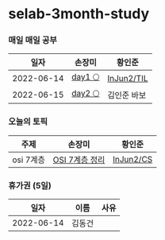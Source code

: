 # selab-3month-study

### 매일 매일 공부
|일자|손장미|황인준|
|---|---|---|
|2022-06-14|[day1 🌕](https://velog.io/@newbiekim/day1-00l6xhnd)|[InJun2/TIL](https://github.com/InJun2/TIL/tree/main/todo-list)|
|2022-06-15|[day2 🌕](https://velog.io/@newbiekim/day2-ib73kup2)|김인준 바보|


<!--
|테스트1|테스트2|테스트3|
|테스트1|테스트2|테스트3|
-->

### 오늘의 토픽
|주제|손장미|황인준|
|---|---|---|
|osi 7계층|[OSI 7계층 정리](https://unequaled-peach-7e5.notion.site/OSI-7-73ec37a6550c44a0b078a83525e53b53)|[InJun2/CS](https://github.com/InJun2/TIL/blob/main/CS-topic/network/OSI-7Layer.md)|

### 휴가권 (5일)
|일자|이름|사유|
|---|---|---|
|2022-06-14|김동건||
